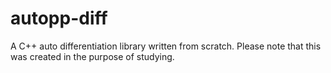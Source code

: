 # autopp-diff
A C++ auto differentiation library written from scratch. Please note that this was created in the purpose of studying.
